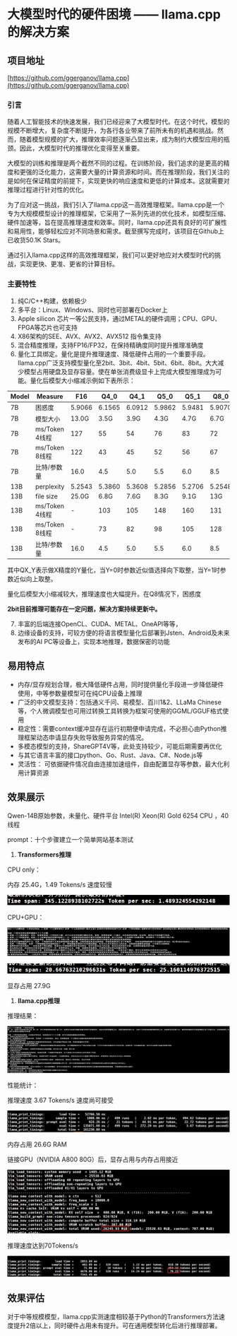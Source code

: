 # 大模型时代的硬件困境 —— llama.cpp的解决方案

## 项目地址
[https://github.com/ggerganov/llama.cpp](https://github.com/ggerganov/llama.cpp)

### 引言

随着人工智能技术的快速发展，我们已经迎来了大模型时代。在这个时代，模型的规模不断增大，复杂度不断提升，为各行各业带来了前所未有的机遇和挑战。然而，随着模型规模的扩大，推理效率问题逐渐凸显出来，成为制约大模型应用的瓶颈。因此，大模型时代的推理优化变得至关重要。

大模型的训练和推理是两个截然不同的过程。在训练阶段，我们追求的是更高的精度和更强的泛化能力，这需要大量的计算资源和时间。而在推理阶段，我们关注的是如何在保证精度的前提下，实现更快的响应速度和更低的计算成本。这就需要对推理过程进行针对性的优化。

为了应对这一挑战，我们引入了llama.cpp这一高效推理框架。llama.cpp是一个专为大规模模型设计的推理框架，它采用了一系列先进的优化技术，如模型压缩、硬件加速等，旨在提高推理速度和效率。同时，llama.cpp还具有良好的可扩展性和易用性，能够轻松应对不同场景和需求。截至撰写完成时，该项目在Github上已收货50.1K Stars。

通过引入llama.cpp这样的高效推理框架，我们可以更好地应对大模型时代的挑战，实现更快、更准、更省的计算目标。

### 主要特性

1. 纯C/C++构建，依赖极少
2. 多平台：Linux、Windows、同时也可部署在Docker上
3. Apple silicon 芯片一等公民支持，通过METAL的硬件调用；CPU、GPU、FPGA等芯片也可支持
4. X86架构的SEE、AVX、AVX2、AVX512 指令集支持
5. 混合精度推理，支持FP16/FP32，在保持精确度同时提升推理准确度
6. 量化工具绑定。量化是提升推理速度、降低硬件占用的一个重要手段。llama.cpp广泛支持模型量化至2bit、3bit、4bit、5bit、6bit、8bit。大大减少模型占用硬盘及显存容量。使在单张消费级显卡上完成大模型推理成为可能。量化后模型大小缩减示例如下表所示：

| Model | Measure | F16 | Q4_0 | Q4_1 | Q5_0 | Q5_1 | Q8_0 |
| --- | --- | --- | --- | --- | --- | --- | --- |
| 7B | 困惑度 | 5.9066 | 6.1565 | 6.0912 | 5.9862 | 5.9481 | 5.9070 |
| 7B | 模型大小 | 13.0G | 3.5G | 3.9G | 4.3G | 4.7G | 6.7G |
| 7B | ms/Token 4线程 | 127 | 55 | 54 | 76 | 83 | 72 |
| 7B | ms/Token 8线程 | 122 | 43 | 45 | 52 | 56 | 67 |
| 7B | 比特/参数量 | 16.0 | 4.5 | 5.0 | 5.5 | 6.0 | 8.5 |
| 13B | perplexity | 5.2543 | 5.3860 | 5.3608 | 5.2856 | 5.2706 | 5.2548 |
| 13B | file size | 25.0G | 6.8G | 7.6G | 8.3G | 9.1G | 13G |
| 13B | ms/Token 4线程 | - | 103 | 105 | 148 | 160 | 131 |
| 13B | ms/Token 8线程 | - | 73 | 82 | 98 | 105 | 128 |
| 13B | 比特/参数量 | 16.0 | 4.5 | 5.0 | 5.5 | 6.0 | 8.5 |

其中QX_Y表示做X精度的Y量化，当Y=0时参数近似值选择向下取整，当Y=1时参数近似向上取整。

量化后模型大小缩减较大，推理速度也大幅提升。在Q8情况下，困惑度

**2bit目前推理可能存在一定问题，解决方案持续更新中。**

7. 丰富的后端连接OpenCL、CUDA、METAL、OneAPI等等，
8. 边缘设备的支持，可较方便的将语言模型量化后部署到Jsten、Android及未来发布的AI PC等设备上，实现本地推理，数据保密的功能

## 易用特点

- 内存/显存规划合理，极大降低硬件占用，同时提供量化手段进一步降低硬件使用，中等参数量模型可在纯CPU设备上推理
- 广泛的中文模型支持：包括通义千问、易模型、百川1&2、LLaMa Chinese等，个人微调模型也可用过转换工具转换为框架可使用的GGML/GGUF格式使用
- 稳定性：需要context缓冲显存在运行初期便申请完成，不必担心由Python推理框架动态申请显存失败导致服务异常的情况。
- 多模态模型的支持，ShareGPT4V等，此处支持较少，可能后期需要再优化
- 与其它语言丰富的接口python、Go、Rust、Java、C#、Node.js等
- 灵活性： 可依据硬件情况自由连接加速组件，自由配置显存等参数，最大化利用计算资源

## 效果展示

Qwen-14B原始参数，未量化、硬件平台 Intel(R) Xeon(R) Gold 6254 CPU ，40线程

prompt：十个步骤建立一个简单网站基本测试

1. **Transformers推理**

CPU only：

内存 25.4G，1.49 Tokens/s 速度较慢

![Untitled](%E5%A4%A7%E6%A8%A1%E5%9E%8B%E6%97%B6%E4%BB%A3%E7%9A%84%E7%A1%AC%E4%BB%B6%E5%9B%B0%E5%A2%83%20llama%20cpp%E7%9A%84%E8%A7%A3%E5%86%B3%E6%96%B9%E6%A1%88%2001aa639047314b2ab39625e79a3eaed3/Untitled.png)

CPU+GPU：

![Untitled](%E5%A4%A7%E6%A8%A1%E5%9E%8B%E6%97%B6%E4%BB%A3%E7%9A%84%E7%A1%AC%E4%BB%B6%E5%9B%B0%E5%A2%83%20llama%20cpp%E7%9A%84%E8%A7%A3%E5%86%B3%E6%96%B9%E6%A1%88%2001aa639047314b2ab39625e79a3eaed3/Untitled%201.png)

![Untitled](%E5%A4%A7%E6%A8%A1%E5%9E%8B%E6%97%B6%E4%BB%A3%E7%9A%84%E7%A1%AC%E4%BB%B6%E5%9B%B0%E5%A2%83%20llama%20cpp%E7%9A%84%E8%A7%A3%E5%86%B3%E6%96%B9%E6%A1%88%2001aa639047314b2ab39625e79a3eaed3/Untitled%202.png)

显存占用 27.9G

1. **llama.cpp推理**

推理结果：

![Untitled](%E5%A4%A7%E6%A8%A1%E5%9E%8B%E6%97%B6%E4%BB%A3%E7%9A%84%E7%A1%AC%E4%BB%B6%E5%9B%B0%E5%A2%83%20llama%20cpp%E7%9A%84%E8%A7%A3%E5%86%B3%E6%96%B9%E6%A1%88%2001aa639047314b2ab39625e79a3eaed3/Untitled%203.png)

性能统计：

推理速度 3.67 Tokens/s 速度尚可接受

![Untitled](%E5%A4%A7%E6%A8%A1%E5%9E%8B%E6%97%B6%E4%BB%A3%E7%9A%84%E7%A1%AC%E4%BB%B6%E5%9B%B0%E5%A2%83%20llama%20cpp%E7%9A%84%E8%A7%A3%E5%86%B3%E6%96%B9%E6%A1%88%2001aa639047314b2ab39625e79a3eaed3/Untitled%204.png)

内存占用 26.6G RAM

链接GPU（NVIDIA A800 80G）后，显存占用与内存占用接近

![Untitled](%E5%A4%A7%E6%A8%A1%E5%9E%8B%E6%97%B6%E4%BB%A3%E7%9A%84%E7%A1%AC%E4%BB%B6%E5%9B%B0%E5%A2%83%20llama%20cpp%E7%9A%84%E8%A7%A3%E5%86%B3%E6%96%B9%E6%A1%88%2001aa639047314b2ab39625e79a3eaed3/Untitled%205.png)

推理速度达到70Tokens/s

![Untitled](%E5%A4%A7%E6%A8%A1%E5%9E%8B%E6%97%B6%E4%BB%A3%E7%9A%84%E7%A1%AC%E4%BB%B6%E5%9B%B0%E5%A2%83%20llama%20cpp%E7%9A%84%E8%A7%A3%E5%86%B3%E6%96%B9%E6%A1%88%2001aa639047314b2ab39625e79a3eaed3/Untitled%206.png)

## 效果评估

对于中等规模模型，llama.cpp实测速度相较基于Python的Transformers方法速度提升2倍以上，同时硬件占用未有提升。可在通用模型转化后进行推理部署。